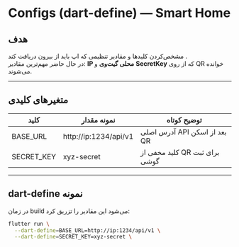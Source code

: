 # Configs (dart-define) — Smart Home

## هدف
مشخص‌کردن کلیدها و مقادیر تنظیمی که اپ باید از بیرون دریافت کند .  
در حال حاضر مهم‌ترین مقادیر: **IP محلی گیت‌وی** و **SecretKey** که از روی QR خوانده می‌شوند.

---

## متغیرهای کلیدی

| کلید         | نمونه مقدار                 | توضیح کوتاه |
|--------------|-----------------------------|-------------|
| BASE_URL     | http://ip:1234/api/v1 | آدرس اصلی API بعد از اسکن QR |
| SECRET_KEY   | xyz-secret                  | کلید مخفی از QR برای ثبت گوشی |

---

## dart-define نمونه

در زمان build می‌شود این مقادیر را تزریق کرد:

```bash
flutter run \
  --dart-define=BASE_URL=http://ip:1234/api/v1 \
  --dart-define=SECRET_KEY=xyz-secret \
